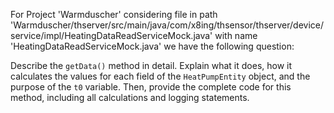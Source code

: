 For Project 'Warmduscher' considering file in path 'Warmduscher/thserver/src/main/java/com/x8ing/thsensor/thserver/device/service/impl/HeatingDataReadServiceMock.java' with name 'HeatingDataReadServiceMock.java' we have the following question: 

Describe the `getData()` method in detail. Explain what it does, how it calculates the values for each field of the `HeatPumpEntity` object, and the purpose of the `t0` variable.  Then, provide the complete code for this method, including all calculations and logging statements.